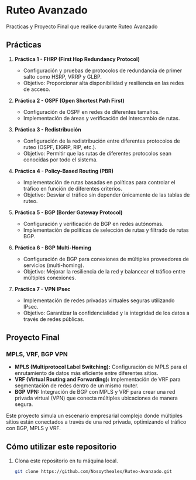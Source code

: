 # Ruteo Avanzado

Practicas y Proyecto Final que realice durante Ruteo Avanzado

## Prácticas

1. **Práctica 1 - FHRP (First Hop Redundancy Protocol)**
   - Configuración y pruebas de protocolos de redundancia de primer salto como HSRP, VRRP y GLBP.
   - Objetivo: Proporcionar alta disponibilidad y resiliencia en las redes de acceso.

2. **Práctica 2 - OSPF (Open Shortest Path First)**
   - Configuración de OSPF en redes de diferentes tamaños.
   - Implementación de áreas y verificación del intercambio de rutas.

3. **Práctica 3 - Redistribución**
   - Configuración de la redistribución entre diferentes protocolos de ruteo (OSPF, EIGRP, RIP, etc.).
   - Objetivo: Permitir que las rutas de diferentes protocolos sean conocidas por todo el sistema.

4. **Práctica 4 - Policy-Based Routing (PBR)**
   - Implementación de rutas basadas en políticas para controlar el tráfico en función de diferentes criterios.
   - Objetivo: Desviar el tráfico sin depender únicamente de las tablas de ruteo.

5. **Práctica 5 - BGP (Border Gateway Protocol)**
   - Configuración y verificación de BGP en redes autónomas.
   - Implementación de políticas de selección de rutas y filtrado de rutas BGP.

6. **Práctica 6 - BGP Multi-Homing**
   - Configuración de BGP para conexiones de múltiples proveedores de servicios (multi-homing).
   - Objetivo: Mejorar la resiliencia de la red y balancear el tráfico entre múltiples conexiones.

7. **Práctica 7 - VPN IPsec**
   - Implementación de redes privadas virtuales seguras utilizando IPsec.
   - Objetivo: Garantizar la confidencialidad y la integridad de los datos a través de redes públicas.

## Proyecto Final

### MPLS, VRF, BGP VPN

- **MPLS (Multiprotocol Label Switching):** Configuración de MPLS para el enrutamiento de datos más eficiente entre diferentes sitios.
- **VRF (Virtual Routing and Forwarding):** Implementación de VRF para segmentación de redes dentro de un mismo router.
- **BGP VPN:** Integración de BGP con MPLS y VRF para crear una red privada virtual (VPN) que conecta múltiples ubicaciones de manera segura.

Este proyecto simula un escenario empresarial complejo donde múltiples sitios están conectados a través de una red privada, optimizando el tráfico con BGP, MPLS y VRF.

## Cómo utilizar este repositorio

1. Clona este repositorio en tu máquina local.
   ```bash
   git clone https://github.com/Nosoythealex/Ruteo-Avanzado.git
